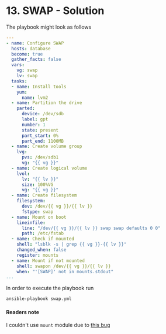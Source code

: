 # 13. SWAP - Solution

The playbook might look as follows
```yml
---
- name: Configure SWAP
  hosts: database
  become: true
  gather_facts: false
  vars:
    vg: swap
    lv: swap
  tasks:
  - name: Install tools
    yum:
      name: lvm2
  - name: Partition the drive
    parted:
      device: /dev/sdb
      label: gpt
      number: 1
      state: present
      part_start: 0%
      part_end: 1100MB
  - name: Create volume group
    lvg:
      pvs: /dev/sdb1
      vg: "{{ vg }}"
  - name: Create logical volume
    lvol:
      lv: "{{ lv }}"
      size: 100%VG
      vg: "{{ vg }}"
  - name: Create filesystem
    filesystem:
      dev: /dev/{{ vg }}/{{ lv }}
      fstype: swap
  - name: Mount on boot
    lineinfile:
      line: "/dev/{{ vg }}/{{ lv }} swap swap defaults 0 0"
      path: /etc/fstab
  - name: Check if mounted
    shell: "lsblk -s | grep {{ vg }}-{{ lv }}"
    changed_when: false
    register: mounts
  - name: Mount if not mounted
    shell: swapon /dev/{{ vg }}/{{ lv }}
    when: "'[SWAP]' not in mounts.stdout"
...
```

In order to execute the playbook run 
```bash
ansible-playbook swap.yml
```

#### Readers note
I couldn't use `mount` module due to [this bug](https://github.com/ansible/ansible/issues/29647)